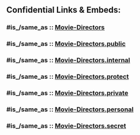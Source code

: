 



## Confidential Links & Embeds: 

### #is_/same_as :: [Movie-Directors](/_Standards/bio/People/Movie-Directors.md) 

### #is_/same_as :: [Movie-Directors.public](/_public/bio/People/Movie-Directors.public.md) 

### #is_/same_as :: [Movie-Directors.internal](/_internal/bio/People/Movie-Directors.internal.md) 

### #is_/same_as :: [Movie-Directors.protect](/_protect/bio/People/Movie-Directors.protect.md) 

### #is_/same_as :: [Movie-Directors.private](/_private/bio/People/Movie-Directors.private.md) 

### #is_/same_as :: [Movie-Directors.personal](/_personal/bio/People/Movie-Directors.personal.md) 

### #is_/same_as :: [Movie-Directors.secret](/_secret/bio/People/Movie-Directors.secret.md)

